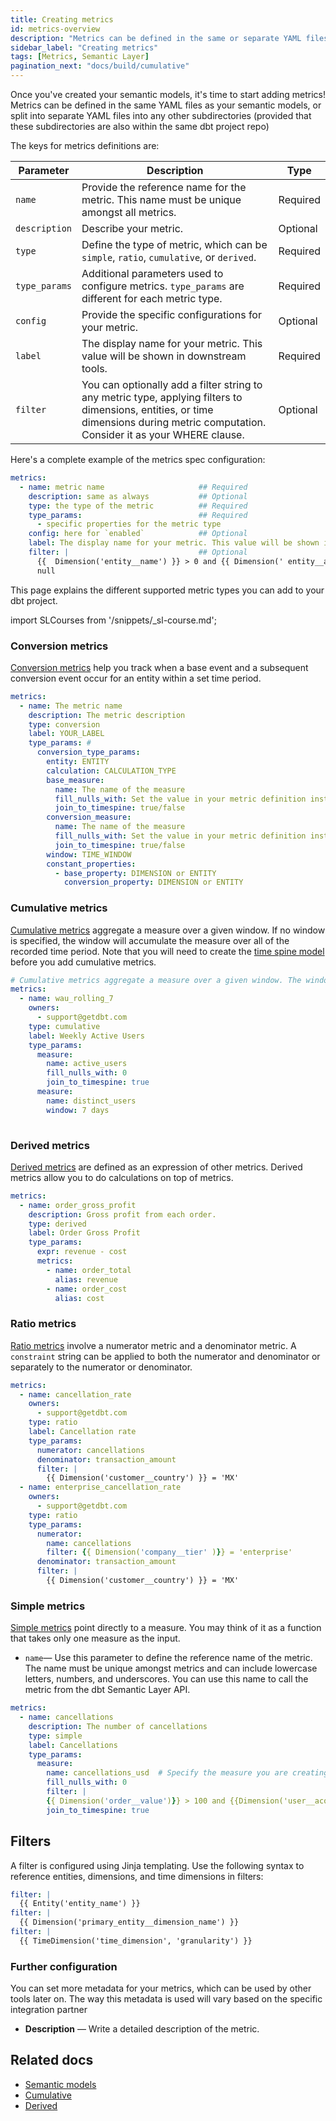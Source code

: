 ```yaml
---
title: Creating metrics
id: metrics-overview
description: "Metrics can be defined in the same or separate YAML files from semantic models within the same dbt project repo."
sidebar_label: "Creating metrics"
tags: [Metrics, Semantic Layer]
pagination_next: "docs/build/cumulative"
---
```

  
Once you've created your semantic models, it's time to start adding metrics! Metrics can be defined in the same YAML files as your semantic models, or split into separate YAML files into any other subdirectories (provided that these subdirectories are also within the same dbt project repo)

The keys for metrics definitions are:

| Parameter | Description | Type |
| --------- | ----------- | ---- |
| `name` | Provide the reference name for the metric. This name must be unique amongst all metrics.   | Required |
| `description` | Describe your metric.   | Optional |
| `type` | Define the type of metric, which can be `simple`, `ratio`, `cumulative`, or `derived`.  | Required |
| `type_params` | Additional parameters used to configure metrics. `type_params` are different for each metric type. | Required |
| `config` | Provide the specific configurations for your metric.   | Optional |
| `label` | The display name for your metric. This value will be shown in downstream tools.   | Required |
| `filter` | You can optionally add a filter string to any metric type, applying filters to dimensions, entities, or time dimensions during metric computation. Consider it as your WHERE clause.   | Optional |

Here's a complete example of the metrics spec configuration:

```yaml
metrics:
  - name: metric name                     ## Required
    description: same as always           ## Optional
    type: the type of the metric          ## Required
    type_params:                          ## Required
      - specific properties for the metric type
    config: here for `enabled`            ## Optional
    label: The display name for your metric. This value will be shown in downstream tools. ## Required
    filter: |                             ## Optional            
      {{  Dimension('entity__name') }} > 0 and {{ Dimension(' entity__another_name') }} is not
      null
```

This page explains the different supported metric types you can add to your dbt project.

import SLCourses from '/snippets/_sl-course.md';

<SLCourses/>

### Conversion metrics

[Conversion metrics](/docs/build/conversion) help you track when a base event and a subsequent conversion event occur for an entity within a set time period.

```yaml
metrics:
  - name: The metric name 
    description: The metric description 
    type: conversion 
    label: YOUR_LABEL 
    type_params: #
      conversion_type_params: 
        entity: ENTITY
        calculation: CALCULATION_TYPE 
        base_measure: 
          name: The name of the measure 
          fill_nulls_with: Set the value in your metric definition instead of null (such as zero) 
          join_to_timespine: true/false
        conversion_measure:
          name: The name of the measure 
          fill_nulls_with: Set the value in your metric definition instead of null (such as zero) 
          join_to_timespine: true/false
        window: TIME_WINDOW
        constant_properties:
          - base_property: DIMENSION or ENTITY 
            conversion_property: DIMENSION or ENTITY 
```

### Cumulative metrics 

[Cumulative metrics](/docs/build/cumulative) aggregate a measure over a given window. If no window is specified, the window will accumulate the measure over all of the recorded time period. Note that you will need to create the [time spine model](/docs/build/metricflow-time-spine) before you add cumulative metrics.

```yaml
# Cumulative metrics aggregate a measure over a given window. The window is considered infinite if no window parameter is passed (accumulate the measure over all of time)
metrics:
  - name: wau_rolling_7
    owners:
      - support@getdbt.com
    type: cumulative
    label: Weekly Active Users
    type_params:
      measure:
        name: active_users
        fill_nulls_with: 0
        join_to_timespine: true
      measure:
        name: distinct_users
        window: 7 days
      
```

### Derived metrics

[Derived metrics](/docs/build/derived) are defined as an expression of other metrics. Derived metrics allow you to do calculations on top of metrics. 

```yaml
metrics:
  - name: order_gross_profit
    description: Gross profit from each order.
    type: derived
    label: Order Gross Profit
    type_params:
      expr: revenue - cost
      metrics:
        - name: order_total
          alias: revenue
        - name: order_cost
          alias: cost
```
<!-- not supported
### Expression metrics
Use [expression metrics](/docs/build/expr) when you're building a metric that involves a SQL expression of multiple measures.

```yaml
# Expression metric
metrics:
  name: revenue_usd
  type: expr # Expression metrics allow you to pass in any valid SQL expression.
  type_params:
    expr: transaction_amount_usd - cancellations_usd + alterations_usd # Define the SQL expression 
    measures: # Define all the measures that are to be used in this expression metric 
      - transaction_amount_usd
      - cancellations_usd
      - alterations_usd
```
-->

### Ratio metrics 

[Ratio metrics](/docs/build/ratio) involve a numerator metric and a denominator metric. A  `constraint` string  can be applied to both the numerator and denominator or separately to the numerator or denominator.

```yaml
metrics:
  - name: cancellation_rate
    owners:
      - support@getdbt.com
    type: ratio
    label: Cancellation rate
    type_params:
      numerator: cancellations
      denominator: transaction_amount
      filter: |   
        {{ Dimension('customer__country') }} = 'MX'
  - name: enterprise_cancellation_rate
    owners:
      - support@getdbt.com
    type: ratio
    type_params:
      numerator:
        name: cancellations
        filter: {{ Dimension('company__tier' )}} = 'enterprise'  
      denominator: transaction_amount
      filter: | 
        {{ Dimension('customer__country') }} = 'MX'  
```

### Simple metrics

[Simple metrics](/docs/build/simple) point directly to a measure. You may think of it as a function that takes only one measure as the input.

- `name`&mdash; Use this parameter to define the reference name of the metric. The name must be unique amongst metrics and can include lowercase letters, numbers, and underscores. You can use this name to call the metric from the dbt Semantic Layer API.

<!--create_metric not supported yet
**Note:** If you've already defined the measure using the `create_metric: True` parameter, you don't need to create simple metrics.  However, if you would like to include a constraint on top of the measure, you will need to create a simple type metric. 
-->
```yaml
metrics:
  - name: cancellations
    description: The number of cancellations
    type: simple
    label: Cancellations
    type_params:
      measure:
        name: cancellations_usd  # Specify the measure you are creating a proxy for.
        fill_nulls_with: 0
        filter: |
        {{ Dimension('order__value')}} > 100 and {{Dimension('user__acquisition')}}
        join_to_timespine: true
```

## Filters

A filter is configured using Jinja templating. Use the following syntax to reference entities, dimensions, and time dimensions in filters:

```yaml
filter: |
  {{ Entity('entity_name') }} 
filter: |
  {{ Dimension('primary_entity__dimension_name') }}
filter: |
  {{ TimeDimension('time_dimension', 'granularity') }}
```

### Further configuration

You can set more metadata for your metrics, which can be used by other tools later on. The way this metadata is used will vary based on the specific integration partner

- **Description** &mdash;  Write a detailed description of the metric.

## Related docs

- [Semantic models](/docs/build/semantic-models)
- [Cumulative](/docs/build/cumulative)
- [Derived](/docs/build/derived)
